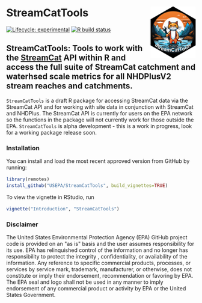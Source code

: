 # StreamCatTools <img src="man/figures/logo.png" align="right" alt="" width="120" />

[![Lifecycle:
experimental](https://img.shields.io/badge/lifecycle-experimental-blue.svg)](https://www.tidyverse.org/lifecycle/#experimental)
[![R build
status](https://github.com/USEPA/StreamCatTools/workflows/R-CMD-check/badge.svg)](https://github.com/USEPA/StreamCatTools/actions)

## StreamCatTools: Tools to work with the [StreamCat](https://www.epa.gov/national-aquatic-resource-surveys/streamcat-dataset) API within R and access the full suite of StreamCat catchment and waterhsed scale metrics for all NHDPlusV2 stream reaches and catchments.


`StreamCatTools` is a draft R package for accessing StreamCat data via the StreamCat API and for working with site data in conjunction with StreamCat and NHDPlus. The StreamCat API is currently for users on the EPA network so the functions in the package will not currently work for those outside the EPA. `StreamCatTools` is alpha development - this is a work in progress, look for a working package release soon.

### Installation

You can install and load the most recent approved version from GitHub by running:

```r
library(remotes)
install_github("USEPA/StreamCatTools", build_vignettes=TRUE)
```

To view the vignette in RStudio, run
```r
vignette("Introduction", "StreamCatTools")
```

### Disclaimer
The United States Environmental Protection Agency (EPA) GitHub project code is provided on an "as is" basis and the user assumes responsibility for its use.  EPA has relinquished control of the information and no longer has responsibility to protect the integrity , confidentiality, or availability of the information.  Any reference to specific commercial products, processes, or services by service mark, trademark, manufacturer, or otherwise, does not constitute or imply their endorsement, recommendation or favoring by EPA.  The EPA seal and logo shall not be used in any manner to imply endorsement of any commercial product or activity by EPA or the United States Government.